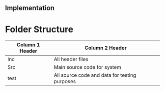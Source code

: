 ## Implementation

# Folder Structure
| Column 1 Header | Column 2 Header |
| ----- | ----- |
| Inc | All header files |
| Src | Main source code for system |
| test | All source code and data for testing purposes |
